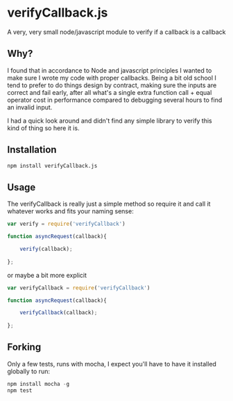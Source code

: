 # verifyCallback.js
A very, very small node/javascript module to verify if a callback is a callback

## Why?
I found that in accordance to Node and javascript principles I wanted to make sure I wrote my code with proper callbacks. Being a bit old school I tend to prefer to do things
design by contract, making sure the inputs are correct and fail early, after all what's a single extra function call + equal operator cost in performance compared to debugging
several hours to find an invalid input.

I had a quick look around and didn't find any simple library to verify this kind of thing so here it is.

## Installation
``` bash
npm install verifyCallback.js
```

## Usage
The verifyCallback is really just a simple method so require it and call it whatever works and fits your naming sense:
``` javascript
var verify = require('verifyCallback')

function asyncRequest(callback){

	verify(callback);
	
};

```

or maybe a bit more explicit

``` javascript
var verifyCallback = require('verifyCallback')

function asyncRequest(callback){

	verifyCallback(callback);
	
};
```

## Forking
Only a few tests, runs with mocha, I expect you'll have to have it installed globally to run:
``` javascript
npm install mocha -g
npm test
```